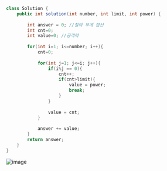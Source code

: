 ```java
class Solution {
    public int solution(int number, int limit, int power) {
   
        int answer = 0; //철의 무게 합산
        int cnt=0; 
        int value=0; //공격력
        
        for(int i=1; i<=number; i++){
            cnt=0;
            
            for(int j=1; j<=i; j++){
                if(i%j == 0){
                    cnt++;
                    if(cnt>limit){
                        value = power;
                        break;
                    }
                }
                
                value = cnt;  
            }
            
            answer += value;
        }
        return answer;
    }
}
```
![image](https://github.com/sihyun5250/sihyun5250/assets/52738150/40a82e0b-65cf-485e-b17f-d931a5b6ce02)
